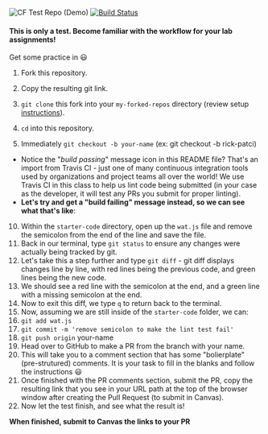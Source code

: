 ![CF](https://i.imgur.com/7v5ASc8.png)  Test Repo (Demo)
[![Build Status](https://travis-ci.org/codefellows-portland-301d6/00-test-repo-demo.svg?branch=master)](https://travis-ci.org/codefellows-portland-301d6/00-test-repo-demo)

#### This is only a test. Become familiar with the workflow for your lab assignments!

Get some practice in :smiley:

1. Fork this repository.

2. Copy the resulting git link.
3. `git clone` this fork into your `my-forked-repos` directory (review setup [instructions](https://github.com/codefellows/portland-301d6#create-and-setup-your-301-directory-structure)).  
4. `cd` into this repository.
5. Immediately `git checkout -b your-name` (ex: git checkout -b rick-patci)  
  - Notice the "*build passing*" message icon in this README file? That's an import from Travis CI - just one of many continuous integration tools used by organizations and project teams all over the world! We use Travis CI in this class to help us lint code being submitted (in your case as the developer, it will test any PRs you submit for proper linting).
  - **Let's try and get a "build failing" message instead, so we can see what that's like**:
10. Within the `starter-code` directory, open up the `wat.js` file and remove the semicolon from the end of the line and save the file.
11. Back in our terminal, type `git status` to ensure any changes were actually being tracked by git.
12. Let's take this a step further and type `git diff` - git diff displays changes line by line, with red lines being the previous code, and green lines being the new code.
13. We should see a red line with the semicolon at the end, and a green line with a missing semicolon at the end.
14. Now to exit this diff, we type `q` to return back to the terminal.
11. Now, assuming we are still inside of the `starter-code` folder, we can:
12. `git add wat.js`
12. `git commit -m 'remove semicolon to make the lint test fail'`
13. `git push origin` your-name
13. Head over to GitHub to make a PR from the branch with your name.
14. This will take you to a comment section that has some "bolierplate" (pre-strutured) comments. It is your task to fill in the blanks and follow the instructions :smiley:
15. Once finished with the PR comments section, submit the PR, copy the resulting link that you see in your URL path at the top of the browser window after creating the Pull Request (to submit in Canvas).
16. Now let the test finish, and see what the result is!

**When finished, submit to Canvas the links to your PR**
